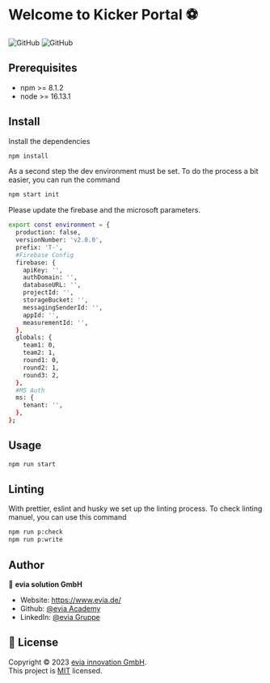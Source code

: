 <h1>Welcome to Kicker Portal ⚽</h1>

![GitHub](https://img.shields.io/badge/version-1.0.0-blue?style=for-the-badge)
![GitHub](https://img.shields.io/github/license/Evia-Academy/kicker-portal?style=for-the-badge)

<!-- ### 🏠 [Homepage](homepage) -->

<!-- ### ✨ [Demo](demo) -->

## Prerequisites

- npm >= 8.1.2
- node >= 16.13.1

## Install

Install the dependencies

```sh
npm install
```

As a second step the dev environment must be set. To do the process a bit easier, you can run the command

```sh
npm start init
```

Please update the firebase and the microsoft parameters.

```sh
export const environment = {
  production: false,
  versionNumber: 'v2.0.0',
  prefix: 'T-',
  #Firebase Config
  firebase: {
    apiKey: '',
    authDomain: '',
    databaseURL: '',
    projectId: '',
    storageBucket: '',
    messagingSenderId: '',
    appId: '',
    measurementId: '',
  },
  globals: {
    team1: 0,
    team2: 1,
    round1: 0,
    round2: 1,
    round3: 2,
  },
  #MS Auth
  ms: {
    tenant: '',
  },
};
```

## Usage

```sh
npm run start
```

## Linting

With prettier, eslint and husky we set up the linting process.
To check linting manuel, you can use this command

```sh
npm run p:check
npm run p:write
```

<!--
## Run tests

```sh
npm run test
```
-->

## Author

👤 **evia solution GmbH**

- Website: https://www.evia.de/
- Github: [@evia Academy](https://github.com/Evia-Academy)
- LinkedIn: [@evia Gruppe](https://www.linkedin.com/company/evia-stuttgart/mycompany/)

<!-- ## 🤝 Contributing
***

Contributions, issues and feature requests are welcome!<br />Feel free to check [issues page](issue page). You can also take a look at the [contributing guide](contributing guid).
-->

## 📝 License

Copyright © 2023 [evia innovation GmbH](https://github.com/Evia-Academy).<br />
This project is [MIT](https://github.com/Evia-Academy/kicker-portal/blob/production/LICENSE) licensed.
